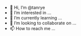 - 👋 Hi, I’m @tanrye
- 👀 I’m interested in ...
- 🌱 I’m currently learning ...
- 💞️ I’m looking to collaborate on ...
- 📫 How to reach me ...

<!---
tanrye/tanrye is a ✨ special ✨ repository because its `README.md` (this file) appears on your GitHub profile.
You can click the Preview link to take a look at your changes.
--->
